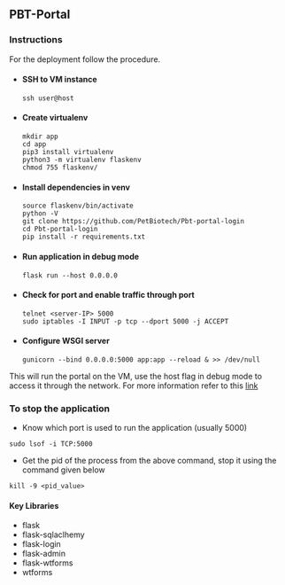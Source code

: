 ## PBT-Portal

### Instructions
For the deployment follow the procedure.
- #### SSH to VM instance
  ```
  ssh user@host
  ```
- #### Create virtualenv
  ```
  mkdir app
  cd app
  pip3 install virtualenv
  python3 -m virtualenv flaskenv
  chmod 755 flaskenv/
  ```
- #### Install dependencies in venv
  ```
  source flaskenv/bin/activate
  python -V
  git clone https://github.com/PetBiotech/Pbt-portal-login
  cd Pbt-portal-login
  pip install -r requirements.txt
  ```
- #### Run application in debug mode
  ```
  flask run --host 0.0.0.0
  ```
- #### Check for port and enable traffic through port
  ```
  telnet <server-IP> 5000
  sudo iptables -I INPUT -p tcp --dport 5000 -j ACCEPT
  ```
- #### Configure WSGI server
  ```
  gunicorn --bind 0.0.0.0:5000 app:app --reload & >> /dev/null
  ```

This will run the portal on the VM, use the host flag in debug mode to access it through the network. For more information refer to this [link](https://krishansubudhi.github.io/webapp/2018/12/01/flaskwebapp.html)

### To stop the application
- Know which port is used to run the application (usually 5000)
```
sudo lsof -i TCP:5000
```
- Get the pid of the process from the above command, stop it using the command given below
```
kill -9 <pid_value>
```
#### Key Libraries
* flask
* flask-sqlaclhemy
* flask-login
* flask-admin
* flask-wtforms
* wtforms
